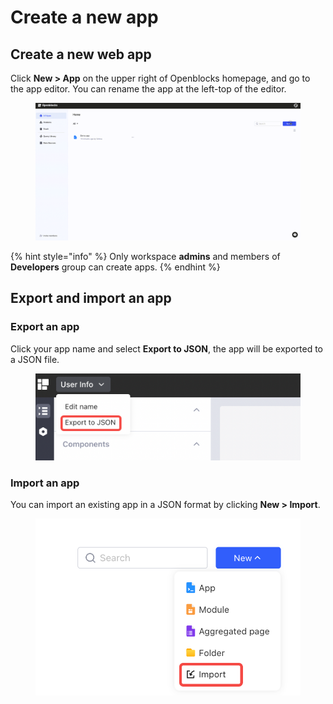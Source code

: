 # Create a new app

## Create a new web app

Click **New > App** on the upper right of Openblocks homepage, and go to the app editor. You can rename the app at the left-top of the editor.

<figure><img src="../.gitbook/assets/20221110164930.gif" alt=""><figcaption></figcaption></figure>

{% hint style="info" %}
Only workspace **admins** and members of **Developers** group can create apps.
{% endhint %}

## Export and import an app

### Export an app

Click your app name and select **Export to JSON**, the app will be exported to a JSON file.

<figure><img src="../.gitbook/assets/image (22).png" alt=""><figcaption></figcaption></figure>

### Import an app

You can import an existing app in a JSON format by clicking **New > Import**.

<figure><img src="../.gitbook/assets/image (5).png" alt=""><figcaption></figcaption></figure>

